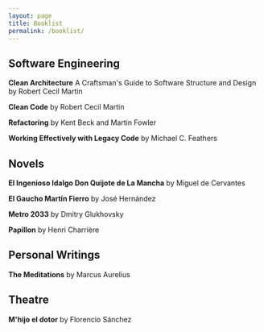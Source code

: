 ```yaml
---
layout: page
title: Booklist
permalink: /booklist/
---
```


## Software Engineering

__Clean Architecture__
A Craftsman's Guide to Software Structure and Design
by Robert Cecil Martin

__Clean Code__
by Robert Cecil Martin

__Refactoring__
by Kent Beck and Martin Fowler

__Working Effectively with Legacy Code__
by Michael C. Feathers

## Novels

__El Ingenioso Idalgo Don Quijote de La Mancha__
by Miguel de Cervantes

__El Gaucho Martín Fierro__
by José Hernández

__Metro 2033__
by Dmitry Glukhovsky

__Papillon__
by Henri Charrière

## Personal Writings

__The Meditations__
by Marcus Aurelius

## Theatre

__M'hijo el dotor__ by Florencio Sánchez
